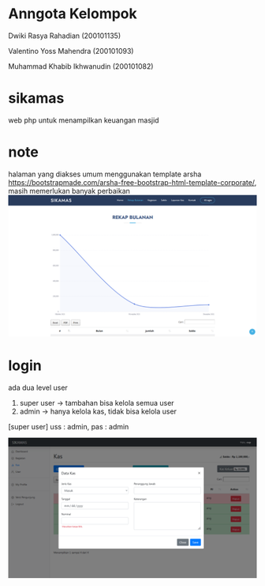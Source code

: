 # Anngota Kelompok 
Dwiki Rasya Rahadian (200101135)

Valentino Yoss Mahendra (200101093)

Muhammad Khabib Ikhwanudin (200101082)

# sikamas
web php untuk menampilkan keuangan masjid

# note
halaman yang diakses umum menggunakan template arsha https://bootstrapmade.com/arsha-free-bootstrap-html-template-corporate/, masih memerlukan banyak perbaikan
![](/pic/umum.png)

# login
ada dua level user
1. super user -> tambahan bisa kelola semua user
2. admin -> hanya kelola kas, tidak bisa kelola user

[super user]
uss : admin,
pas : admin

![](/pic/admin.png)
